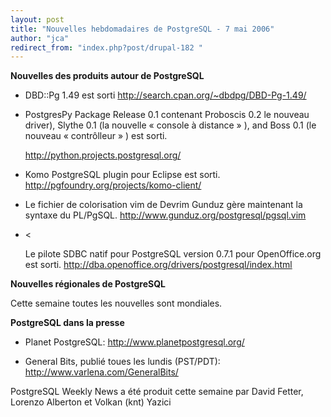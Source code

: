 ```yaml
---
layout: post
title: "Nouvelles hebdomadaires de PostgreSQL - 7 mai 2006"
author: "jca"
redirect_from: "index.php?post/drupal-182 "
---
```




<p><strong>Nouvelles des produits autour de PostgreSQL</strong></p>

<ul>

<li>

DBD::Pg 1.49 est sorti  <a target="_blank" href="http://search.cpan.org/%7Edbdpg/DBD-Pg-1.49/">http://search.cpan.org/~dbdpg/DBD-Pg-1.49/</a>

</li>

<li>

PostgresPy Package Release 0.1 contenant Proboscis 0.2 le nouveau driver), Slythe 0.1 (la nouvelle «&nbsp;console à distance&nbsp;» ), and Boss 0.1 (le nouveau «&nbsp;contrôlleur&nbsp;» ) est sorti. </li>

<a target="_blank" href="http://python.projects.postgresql.org/">http://python.projects.postgresql.org/</a>

<li>

Komo PostgreSQL plugin pour Eclipse est sorti.  <a target="_blank" href="http://pgfoundry.org/projects/komo-client/">http://pgfoundry.org/projects/komo-client/</a>

</li>

<li>

Le fichier de colorisation vim de Devrim Gunduz gère maintenant la syntaxe du PL/PgSQL.  <a target="_blank" href="http://www.gunduz.org/postgresql/pgsql.vim">http://www.gunduz.org/postgresql/pgsql.vim</a>

</li>

<li>&lt;

Le pilote SDBC natif pour PostgreSQL version 0.7.1 pour OpenOffice.org est sorti.  <a target="_blank" href="http://dba.openoffice.org/drivers/postgresql/index.html">http://dba.openoffice.org/drivers/postgresql/index.html</a>

</li>

</ul>

<p><strong>Nouvelles régionales de PostgreSQL</strong></p>

<p>

Cette semaine toutes les nouvelles sont mondiales. </p>

<p><strong>PostgreSQL dans la presse</strong></p>

<ul>

<li>

Planet PostgreSQL:  <a target="_blank" href="http://www.planetpostgresql.org/">http://www.planetpostgresql.org/</a>

</li>

<li>

General Bits, publié toues les lundis (PST/PDT):  <a target="_blank" href="http://www.varlena.com/GeneralBits/">http://www.varlena.com/GeneralBits/</a>

</li>

</ul>

<p>

PostgreSQL Weekly News a été produit cette semaine par David Fetter, Lorenzo Alberton et Volkan (knt) Yazici </p>